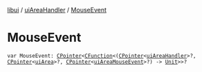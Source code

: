 [libui](../index.md) / [uiAreaHandler](index.md) / [MouseEvent](./-mouse-event.md)

# MouseEvent

`var MouseEvent: `[`CPointer`](../../kotlinx.cinterop/-c-pointer/index.md)`<`[`CFunction`](../../kotlinx.cinterop/-c-function/index.md)`<(`[`CPointer`](../../kotlinx.cinterop/-c-pointer/index.md)`<`[`uiAreaHandler`](index.md)`>?, `[`CPointer`](../../kotlinx.cinterop/-c-pointer/index.md)`<`[`uiArea`](../ui-area.md)`>?, `[`CPointer`](../../kotlinx.cinterop/-c-pointer/index.md)`<`[`uiAreaMouseEvent`](../ui-area-mouse-event/index.md)`>?) -> `[`Unit`](https://kotlinlang.org/api/latest/jvm/stdlib/kotlin/-unit/index.html)`>>?`